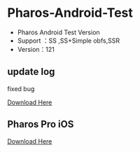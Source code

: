 # Pharos-Android-Test
* Pharos Android Test Version
* Support ：SS ,SS+Simple obfs,SSR
* Version：121

## update log
fixed bug 

[Download Here](https://github.com/PharosVip/Pharos-Android-Test/releases)

## Pharos Pro iOS
[Download Here](https://apps.apple.com/app/pharos-pro/id1456610173)
